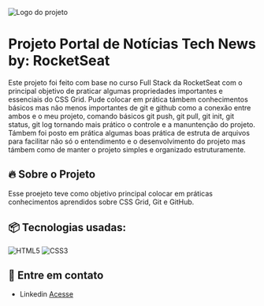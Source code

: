 ![Logo do projeto](https://i.imgur.com/8aJpvlt.jpeg)

# Projeto Portal de Notícias Tech News by: RocketSeat


Este projeto foi feito com base no curso Full Stack da RocketSeat com o principal objetivo de praticar algumas propriedades importantes e essenciais do CSS Grid. Pude colocar em prática támbem conhecimentos básicos mas não menos importantes de git e github como a conexão entre ambos e o meu projeto, comando básicos git push, git pull,  git init, git status, git log tornando mais prático o controle e a manuntenção do projeto. Támbem foi posto em prática algumas boas prática de estruta de arquivos para facilitar não só o entendimento e o desenvolvimento do projeto mas támbem como de manter o projeto simples e organizado estruturamente.

## 🔥 Sobre o Projeto

Esse proejeto teve como objetivo principal colocar em práticas conhecimentos aprendidos sobre CSS Grid, Git e GitHub.

## 📦 Tecnologias usadas:

![HTML5](https://img.shields.io/badge/html5-%23E34F26.svg?style=for-the-badge&logo=html5&logoColor=white)  ![CSS3](https://img.shields.io/badge/css3-%231572B6.svg?style=for-the-badge&logo=css3&logoColor=white)

## 💭 Entre em contato
* Linkedin [Acesse](https://www.linkedin.com/in/ren%C3%AA-paulino-da-silva-b1b5312a9/)
